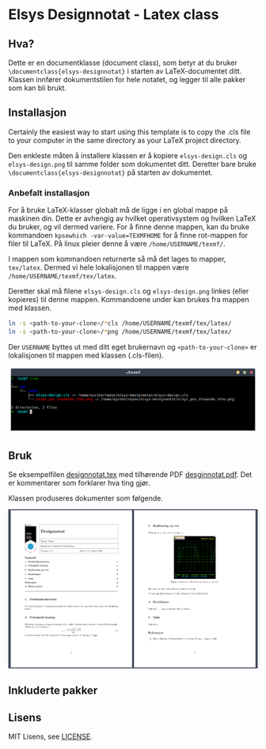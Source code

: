# Elsys Designnotat - Latex class

## Hva?
Dette er en documentklasse (document class), som betyr at du bruker `\documentclass{elsys-designnotat}` i starten av LaTeX-documentet ditt. Klassen innfører dokumentstilen for hele notatet, og legger til alle pakker som kan bli brukt.

## Installasjon
Certainly the easiest way to start using this template is to copy the .cls file to your computer in the same directory as your LaTeX project directory.

Den enkleste måten å installere klassen er å kopiere `elsys-design.cls` og `elsys-design.png` til samme folder som dokumentet ditt. Deretter bare bruke `\documentclass{elsys-designnotat}` på starten av dokumentet.

### Anbefalt installasjon

For å bruke LaTeX-klasser globalt må de ligge i en global mappe på maskinen din. Dette er avhengig av hvilket operativsystem og hvilken LaTeX du bruker, og vil dermed variere. For å finne denne mappen, kan du bruke kommandoen `kpsewhich -var-value=TEXMFHOME` for å finne rot-mappen for filer til LaTeX. På linux pleier denne å være `/home/USERNAME/texmf/`.

I mappen som kommandoen returnerte så må det lages to mapper, `tex/latex`. Dermed vi hele lokalisjonen til mappen være `/home/USERNAME/texmf/tex/latex`.

Deretter skal må filene `elsys-design.cls` og `elsys-design.png` linkes (eller kopieres) til denne mappen. Kommandoene under kan brukes fra mappen med klassen.

```bash
ln -s <path-to-your-clone>/*cls /home/USERNAME/texmf/tex/latex/
ln -s <path-to-your-clone>/*png /home/USERNAME/texmf/tex/latex/
```

Der `USERNAME` byttes ut med ditt eget brukernavn og `<path-to-your-clone>` er lokalisjonen til mappen med klassen (.cls-filen).

![Mappestruktur](tree.png)

## Bruk

Se eksempelfilen [designnotat.tex](eksempel/designnotat.tex) med tilhørende PDF [desginnotat.pdf](eksempel/designnotat.pdf). Det er kommentarer som forklarer hva ting gjør.

Klassen produseres dokumenter som følgende.

![Eksempel](eksempel/eksempel.png)


## Inkluderte pakker



## Lisens
MIT Lisens, see [LICENSE](LICENSE).
